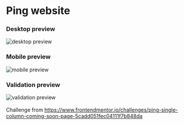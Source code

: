 # Ping website
### Desktop preview
![desktop preview](https://i.imgur.com/Ykb3i27.png)
### Mobile preview
![mobile preview](https://i.imgur.com/Kf9rgHY.png)
### Validation preview
![validation preview](https://i.imgur.com/9hQpQgP.png)<br/><br/>
Challenge from https://www.frontendmentor.io/challenges/ping-single-column-coming-soon-page-5cadd051fec04111f7b848da
